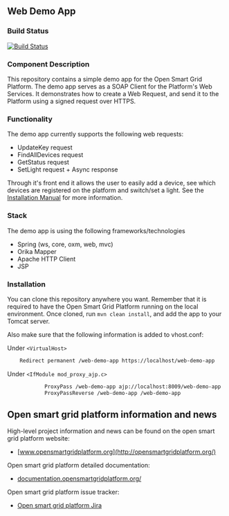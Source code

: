 ## Web Demo App

### Build Status

[![Build Status](http://ci.opensmartgridplatform.org/job/OSGP_Platform_development/badge/icon?style=plastic)](http://ci.opensmartgridplatform.org/job/OSGP_Platform_development)

### Component Description

This repository contains a simple demo app for the Open Smart Grid Platform.
The demo app serves as a SOAP Client for the Platform's Web Services. It demonstrates how to create a Web Request, and send it to the Platform using a signed request over HTTPS.

### Functionality
The demo app currently supports the following web requests:
- UpdateKey request
- FindAllDevices request
- GetStatus request
- SetLight request + Async response

Through it's front end it allows the user to easily add a device, see which devices are registered on the platform and switch/set a light.
See the [Installation Manual](http://documentation.opensmartgridplatform.org/Userguide/Installation/Installationguide.html) for more information.

### Stack
The demo app is using the following frameworks/technologies

- Spring (ws, core, oxm, web, mvc)
- Orika Mapper
- Apache HTTP Client
- JSP

### Installation
You can clone this repository anywhere you want. Remember that it is required to have the Open Smart Grid Platform running on the local environment.
Once cloned, run ```mvn clean install```, and add the app to your Tomcat server.

Also make sure that the following information is added to vhost.conf:

Under ```<VirtualHost>```
```xml
    Redirect permanent /web-demo-app https://localhost/web-demo-app
```

Under ```<IfModule mod_proxy_ajp.c>```
```xml
            ProxyPass /web-demo-app ajp://localhost:8009/web-demo-app
            ProxyPassReverse /web-demo-app /web-demo-app
```

## Open smart grid platform information and news

High-level project information and news can be found on the open smart grid platform website: 
* [www.opensmartgridplatform.org](http://opensmartgridplatform.org/)

Open smart grid platform detailed documentation:
* [documentation.opensmartgridplatform.org/](http://documentation.opensmartgridplatform.org/)

Open smart grid platform issue tracker:
* [Open smart grid platform Jira](https://smartsocietyservices.atlassian.net/projects/OC/issues/)
